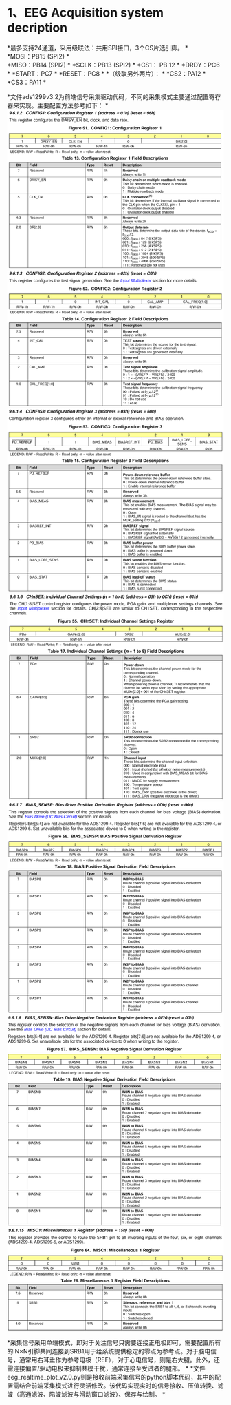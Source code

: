 # 1、EEG Acquisition system decription
*最多支持24通道，采用级联法：共用SPI接口，3个CS片选引脚。  *  
*MOSI：PB15 (SPI2)  *  
*MISO：PB14 (SPI2)  *
*SCLK：PB13 (SPI2)  *
*CS1：  PB 12  *
*DRDY：PC6  *
*START：PC7  *
*RESET：PC8  *
*（级联另外两片）：  *
*CS2：PA12  *
*CS3：PA11  *

*文件ads1299v3.2为前端信号采集驱动代码，不同的采集模式主要通过配置寄存器来实现。主要配置方法参考如下：  *
![alt text](images/image.png)
![alt text](images/image-1.png)
![alt text](images/image-2.png)
![alt text](images/image-3.png)
![alt text](images/image-4.png)
![alt text](images/image-5.png)
![alt text](images/image-6.png)


*采集信号采用单端模式，即对于关注信号只需要连接正电极即可，需要配置所有的IN×N引脚共同连接到SRB1用于给系统提供稳定的零点为参考点。对于脑电信号，通常用右耳垂作为参考电极（REF），对于心电信号，则是右大腿。此外，还需连接偏置/驱动电极来抑制共模干扰，通常连接至受试者的腿部。  *
*文件eeg_realtime_plot_v2.0.py则是接收前端采集信号的python脚本代码，其中的配置需结合前端采集模式进行灵活修改。该代码实现实时的信号接收、压值转换、滤波（高通滤波、陷波滤波与滑动窗口滤波）、保存与绘制。  *

